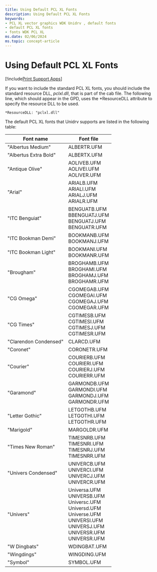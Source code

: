 ```yaml
---
title: Using Default PCL XL Fonts
description: Using Default PCL XL Fonts
keywords:
- PCL XL vector graphics WDK Unidrv , default fonts
- default PCL XL fonts
- fonts WDK PCL XL
ms.date: 02/06/2024
ms.topic: concept-article
---
```


# Using Default PCL XL Fonts

[!include[Print Support Apps](../includes/print-support-apps.md)]

If you want to include the standard PCL XL fonts, you should include the standard resource DLL, *pclxl.dll*, that is part of the cab file. The following line, which should appear in the GPD, uses the \*ResourceDLL attribute to specify the resource DLL to be used.

```GPD
*ResourceDLL: "pclxl.dll"
```

The default PCL XL fonts that Unidrv supports are listed in the following table:

| Font name | Font file |
|--|--|
| "Albertus Medium" | ALBERTR.UFM |
| "Albertus Extra Bold" | ALBERTX.UFM |
| "Antique Olive" | AOLIVEB.UFM<br>AOLIVEI.UFM<br>AOLIVER.UFM |
| "Arial" | ARIALB.UFM<br>ARIALI.UFM<br>ARIALJ.UFM<br>ARIALR.UFM |
| "ITC Benguiat" | BENGUATB.UFM<br>BBENGUATJ.UFM<br>BENGUATJ.UFM<br>BENGUATR.UFM |
| "ITC Bookman Demi" | BOOKMANB.UFM<br>BOOKMANJ.UFM |
| "ITC Bookman Light" | BOOKMANI.UFM<br>BOOKMANR.UFM |
| "Brougham" | BROGHAMB.UFM<br>BROGHAMI.UFM<br>BROGHAMJ.UFM<br>BROGHAMR.UFM |
| "CG Omega" | CGOMEGAB.UFM<br>CGOMEGAI.UFM<br>CGOMEGAJ.UFM<br>CGOMEGAR.UFM |
| "CG Times" | CGTIMESB.UFM<br>CGTIMESI.UFM<br>CGTIMESJ.UFM<br>CGTIMESR.UFM |
| "Clarendon Condensed" | CLARCD.UFM |
| "Coronet" | CORONETR.UFM |
| "Courier" | COURIERB.UFM<br>COURIERI.UFM<br>COURIERJ.UFM<br>COURIERR.UFM |
| "Garamond" | GARMONDB.UFM<br>GARMONDI.UFM<br>GARMONDJ.UFM<br>GARMONDR.UFM |
| "Letter Gothic" | LETGOTHB.UFM<br>LETGOTHI.UFM<br>LETGOTHR.UFM |
| "Marigold" | MARGOLDR.UFM |
| "Times New Roman" | TIMESNRB.UFM<br>TIMESNRI.UFM<br>TIMESNRJ.UFM<br>TIMESNRR.UFM |
| "Univers Condensed" | UNIVERCB.UFM<br>UNIVERCI.UFM<br>UNIVERCJ.UFM<br>UNIVERCR.UFM |
| "Univers" | Universa.UFM<br>UNIVERSB.UFM<br>Universc.UFM<br>Universd.UFM<br>Universe.UFM<br>UNIVERSI.UFM<br>UNIVERSJ.UFM<br>UNIVERSR.UFM<br>UNIVERSR.UFM |
| "W Dingbats" | WDINGBAT.UFM |
| "Wingdings" | WINGDING.UFM |
| "Symbol" | SYMBOL.UFM |
